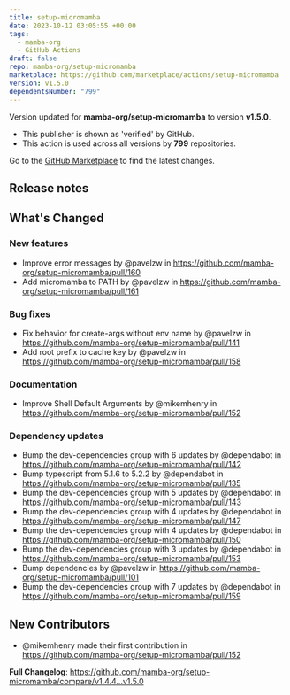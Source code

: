 ```yaml
---
title: setup-micromamba
date: 2023-10-12 03:05:55 +00:00
tags:
  - mamba-org
  - GitHub Actions
draft: false
repo: mamba-org/setup-micromamba
marketplace: https://github.com/marketplace/actions/setup-micromamba
version: v1.5.0
dependentsNumber: "799"
---
```



Version updated for **mamba-org/setup-micromamba** to version **v1.5.0**.
- This publisher is shown as 'verified' by GitHub.
- This action is used across all versions by **799** repositories.

Go to the [GitHub Marketplace](https://github.com/marketplace/actions/setup-micromamba) to find the latest changes.

## Release notes

<!-- Release notes generated using configuration in .github/release.yml at v1.5.0 -->

## What's Changed
### New features
* Improve error messages by @pavelzw in https://github.com/mamba-org/setup-micromamba/pull/160
* Add micromamba to PATH by @pavelzw in https://github.com/mamba-org/setup-micromamba/pull/161
### Bug fixes
* Fix behavior for create-args without env name by @pavelzw in https://github.com/mamba-org/setup-micromamba/pull/141
* Add root prefix to cache key by @pavelzw in https://github.com/mamba-org/setup-micromamba/pull/158
### Documentation
* Improve Shell Default Arguments by @mikemhenry in https://github.com/mamba-org/setup-micromamba/pull/152
### Dependency updates
* Bump the dev-dependencies group with 6 updates by @dependabot in https://github.com/mamba-org/setup-micromamba/pull/142
* Bump typescript from 5.1.6 to 5.2.2 by @dependabot in https://github.com/mamba-org/setup-micromamba/pull/135
* Bump the dev-dependencies group with 5 updates by @dependabot in https://github.com/mamba-org/setup-micromamba/pull/143
* Bump the dev-dependencies group with 4 updates by @dependabot in https://github.com/mamba-org/setup-micromamba/pull/147
* Bump the dev-dependencies group with 4 updates by @dependabot in https://github.com/mamba-org/setup-micromamba/pull/150
* Bump the dev-dependencies group with 3 updates by @dependabot in https://github.com/mamba-org/setup-micromamba/pull/153
* Bump dependencies by @pavelzw in https://github.com/mamba-org/setup-micromamba/pull/101
* Bump the dev-dependencies group with 7 updates by @dependabot in https://github.com/mamba-org/setup-micromamba/pull/159

## New Contributors
* @mikemhenry made their first contribution in https://github.com/mamba-org/setup-micromamba/pull/152

**Full Changelog**: https://github.com/mamba-org/setup-micromamba/compare/v1.4.4...v1.5.0
